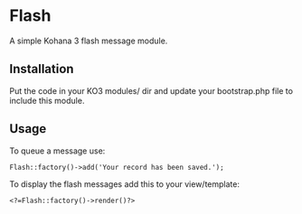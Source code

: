 Flash
=====

A simple Kohana 3 flash message module.

Installation
------------

Put the code in your KO3 modules/ dir and update your bootstrap.php file to include this module.

Usage
-----

To queue a message use: 

	Flash::factory()->add('Your record has been saved.');

To display the flash messages add this to your view/template:

	<?=Flash::factory()->render()?>
